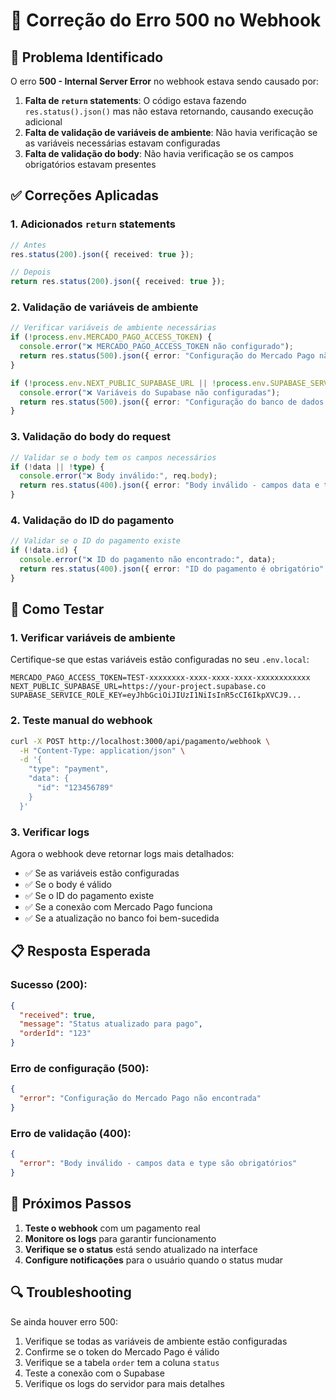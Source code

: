 # 🔧 Correção do Erro 500 no Webhook

## 🐛 Problema Identificado

O erro **500 - Internal Server Error** no webhook estava sendo causado por:

1. **Falta de `return` statements**: O código estava fazendo `res.status().json()` mas não estava retornando, causando execução adicional
2. **Falta de validação de variáveis de ambiente**: Não havia verificação se as variáveis necessárias estavam configuradas
3. **Falta de validação do body**: Não havia verificação se os campos obrigatórios estavam presentes

## ✅ Correções Aplicadas

### 1. Adicionados `return` statements
```typescript
// Antes
res.status(200).json({ received: true });

// Depois  
return res.status(200).json({ received: true });
```

### 2. Validação de variáveis de ambiente
```typescript
// Verificar variáveis de ambiente necessárias
if (!process.env.MERCADO_PAGO_ACCESS_TOKEN) {
  console.error("❌ MERCADO_PAGO_ACCESS_TOKEN não configurado");
  return res.status(500).json({ error: "Configuração do Mercado Pago não encontrada" });
}

if (!process.env.NEXT_PUBLIC_SUPABASE_URL || !process.env.SUPABASE_SERVICE_ROLE_KEY) {
  console.error("❌ Variáveis do Supabase não configuradas");
  return res.status(500).json({ error: "Configuração do banco de dados não encontrada" });
}
```

### 3. Validação do body do request
```typescript
// Validar se o body tem os campos necessários
if (!data || !type) {
  console.error("❌ Body inválido:", req.body);
  return res.status(400).json({ error: "Body inválido - campos data e type são obrigatórios" });
}
```

### 4. Validação do ID do pagamento
```typescript
// Validar se o ID do pagamento existe
if (!data.id) {
  console.error("❌ ID do pagamento não encontrado:", data);
  return res.status(400).json({ error: "ID do pagamento é obrigatório" });
}
```

## 🧪 Como Testar

### 1. Verificar variáveis de ambiente
Certifique-se que estas variáveis estão configuradas no seu `.env.local`:
```env
MERCADO_PAGO_ACCESS_TOKEN=TEST-xxxxxxxx-xxxx-xxxx-xxxx-xxxxxxxxxxxx
NEXT_PUBLIC_SUPABASE_URL=https://your-project.supabase.co
SUPABASE_SERVICE_ROLE_KEY=eyJhbGciOiJIUzI1NiIsInR5cCI6IkpXVCJ9...
```

### 2. Teste manual do webhook
```bash
curl -X POST http://localhost:3000/api/pagamento/webhook \
  -H "Content-Type: application/json" \
  -d '{
    "type": "payment",
    "data": {
      "id": "123456789"
    }
  }'
```

### 3. Verificar logs
Agora o webhook deve retornar logs mais detalhados:
- ✅ Se as variáveis estão configuradas
- ✅ Se o body é válido
- ✅ Se o ID do pagamento existe
- ✅ Se a conexão com Mercado Pago funciona
- ✅ Se a atualização no banco foi bem-sucedida

## 📋 Resposta Esperada

### Sucesso (200):
```json
{
  "received": true,
  "message": "Status atualizado para pago",
  "orderId": "123"
}
```

### Erro de configuração (500):
```json
{
  "error": "Configuração do Mercado Pago não encontrada"
}
```

### Erro de validação (400):
```json
{
  "error": "Body inválido - campos data e type são obrigatórios"
}
```

## 🎯 Próximos Passos

1. **Teste o webhook** com um pagamento real
2. **Monitore os logs** para garantir funcionamento
3. **Verifique se o status** está sendo atualizado na interface
4. **Configure notificações** para o usuário quando o status mudar

## 🔍 Troubleshooting

Se ainda houver erro 500:
1. Verifique se todas as variáveis de ambiente estão configuradas
2. Confirme se o token do Mercado Pago é válido
3. Verifique se a tabela `order` tem a coluna `status`
4. Teste a conexão com o Supabase
5. Verifique os logs do servidor para mais detalhes
